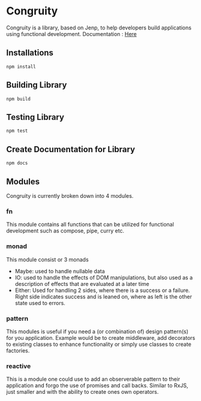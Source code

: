 # Congruity

Congruity is a library, based on Jenp, to help developers build applications using functional development.
Documentation : [Here](https://subant05.github.io/congruity/)

## Installations

```node
npm install
```

## Building Library

```node
npm build
```

## Testing Library

```node
npm test
```

## Create Documentation for Library

```node
npm docs
```

## Modules

Congruity is currently broken down into 4 modules.

### fn

This module contains all functions that can be utilized for functional development such as compose, pipe, curry etc.

### monad

This module consist or 3 monads

- Maybe: used to handle nullable data
- IO: used to handle the effects of DOM manipulations, but also used as a description of effects that are evaluated at a later time
- Either: Used for handling 2 sides, where there is a success or a failure. Right side indicates success and is leaned on, where as left is the other state used to errors.

### pattern

This modules is useful if you need a (or combination of) design pattern(s) for you application. Example would be to create middleware, add decorators to existing classes to enhance functionality or simply use classes to create factories.

### reactive

This is a module one could use to add an observerable pattern to their application and forgo the use of promises and call backs. Similar to RxJS, just smaller and with the ability to create ones own operators.

